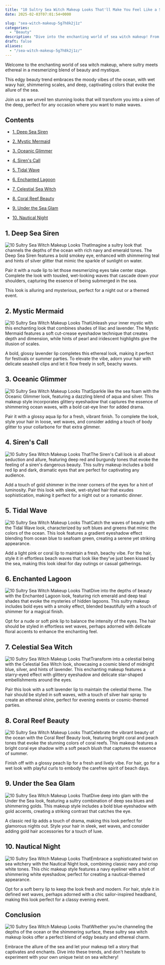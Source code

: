 ```yaml
---
title: "10 Sultry Sea Witch Makeup Looks That'll Make You Feel Like a Siren!"
date: 2025-02-03T07:01:54+0000

slug: "sea-witch-makeup-5g7h8k2j1z"
categories:
  - "Beauty"
description: "Dive into the enchanting world of sea witch makeup! From shimmering scales to deep ocean hues, discover 10 sultry looks that transform you into a mesmerizing siren. Unleash your inner goddess with bold colors, ethereal glows, and spellbinding details that will turn heads and leave a lasting impression."
draft: false
aliases:
  - "/sea-witch-makeup-5g7h8k2j1z/"
---
```

Welcome to the enchanting world of sea witch makeup, where sultry meets ethereal in a mesmerizing blend of beauty and mystique. 

This edgy beauty trend embraces the moody vibes of the ocean, with wet wavy hair, shimmering scales, and deep, captivating colors that evoke the allure of the sea. 

Join us as we unveil ten stunning looks that will transform you into a siren of the deep, perfect for any occasion where you want to make waves.

## Contents

- [1. Deep Sea Siren](#1._Deep_Sea_Siren)

- [2. Mystic Mermaid](#2._Mystic_Mermaid)

- [3. Oceanic Glimmer](#3._Oceanic_Glimmer)

- [4. Siren's Call](#4._Siren)

- [5. Tidal Wave](#5._Tidal_Wave)

- [6. Enchanted Lagoon](#6._Enchanted_Lagoon)

- [7. Celestial Sea Witch](#7._Celestial_Sea_Witch)

- [8. Coral Reef Beauty](#8._Coral_Reef_Beauty)

- [9. Under the Sea Glam](#9._Under_the_Sea_Glam)

- [10. Nautical Night](#10._Nautical_Night)

## 1. Deep Sea Siren

![10 Sultry Sea Witch Makeup Looks That](/10-Sultry-Sea-Witch-Makeup-Looks-Thatll-Make-You-Feel-Like-a-Siren-1.-Deep-Sea-Siren.webp)Imagine a sultry look that channels the depths of the ocean with rich navy and emerald tones. The Deep Sea Siren features a bold smokey eye, enhanced with shimmering teal and hints of silver glitter that mimic the sparkle of sunlight on water. 

Pair it with a nude lip to let those mesmerizing eyes take center stage. Complete the look with tousled, wet-looking waves that cascade down your shoulders, capturing the essence of being submerged in the sea. 

This look is alluring and mysterious, perfect for a night out or a themed event.

## 2. Mystic Mermaid

![10 Sultry Sea Witch Makeup Looks That](/10-Sultry-Sea-Witch-Makeup-Looks-Thatll-Make-You-Feel-Like-a-Siren-2.-Mystic-Mermaid.webp)Unleash your inner mystic with this enchanting look that combines shades of lilac and lavender. The Mystic Mermaid features a soft cut-crease eyeshadow technique that creates depth and dimension, while hints of pearl and iridescent highlights give the illusion of scales. 

A bold, glossy lavender lip completes this ethereal look, making it perfect for festivals or summer parties. To elevate the vibe, adorn your hair with delicate seashell clips and let it flow freely in soft, beachy waves.

## 3. Oceanic Glimmer

![10 Sultry Sea Witch Makeup Looks That](/10-Sultry-Sea-Witch-Makeup-Looks-Thatll-Make-You-Feel-Like-a-Siren-3.-Oceanic-Glimmer.webp)Sparkle like the sea foam with the Oceanic Glimmer look, featuring a dazzling blend of aqua and silver. This makeup style incorporates glittery eyeshadow that captures the essence of shimmering ocean waves, with a bold cat-eye liner for added drama. 

Pair it with a glossy aqua lip for a fresh, vibrant finish. To complete the look, style your hair in loose, wet waves, and consider adding a touch of body glitter to your collarbone for that extra glimmer.

## 4. Siren's Call

![10 Sultry Sea Witch Makeup Looks That](/10-Sultry-Sea-Witch-Makeup-Looks-Thatll-Make-You-Feel-Like-a-Siren-4.-Sirens-Call.webp)The Siren's Call look is all about seduction and allure, featuring deep red and burgundy tones that evoke the feeling of a siren's dangerous beauty. This sultry makeup includes a bold red lip and dark, dramatic eyes that are perfect for captivating any audience. 

Add a touch of gold shimmer in the inner corners of the eyes for a hint of luminosity. Pair this look with sleek, wet-styled hair that exudes sophistication, making it perfect for a night out or a romantic dinner.

## 5. Tidal Wave

![10 Sultry Sea Witch Makeup Looks That](/10-Sultry-Sea-Witch-Makeup-Looks-Thatll-Make-You-Feel-Like-a-Siren-5.-Tidal-Wave.webp)Catch the waves of beauty with the Tidal Wave look, characterized by soft blues and greens that mimic the colors of the ocean. This look features a gradient eyeshadow effect blending from ocean blue to seafoam green, creating a serene yet striking appearance. 

Add a light pink or coral lip to maintain a fresh, beachy vibe. For the hair, style it in effortless beach waves that look like they've just been kissed by the sea, making this look ideal for day outings or casual gatherings.

## 6. Enchanted Lagoon

![10 Sultry Sea Witch Makeup Looks That](/10-Sultry-Sea-Witch-Makeup-Looks-Thatll-Make-You-Feel-Like-a-Siren-6.-Enchanted-Lagoon.webp)Dive into the depths of beauty with the Enchanted Lagoon look, featuring rich emerald and deep teal shades that evoke the mysteries of hidden lagoons. This sultry makeup includes bold eyes with a smoky effect, blended beautifully with a touch of shimmer for a magical finish. 

Opt for a nude or soft pink lip to balance the intensity of the eyes. The hair should be styled in effortless wet waves, perhaps adorned with delicate floral accents to enhance the enchanting feel.

## 7. Celestial Sea Witch

![10 Sultry Sea Witch Makeup Looks That](/10-Sultry-Sea-Witch-Makeup-Looks-Thatll-Make-You-Feel-Like-a-Siren-7.-Celestial-Sea-Witch.webp)Transform into a celestial being with the Celestial Sea Witch look, showcasing a cosmic blend of midnight blue, silver, and hints of lavender. This enchanting makeup features a starry-eyed effect with glittery eyeshadow and delicate star-shaped embellishments around the eyes. 

Pair this look with a soft lavender lip to maintain the celestial theme. The hair should be styled in soft waves, with a touch of silver hair spray to create an ethereal shine, perfect for evening events or cosmic-themed parties.

## 8. Coral Reef Beauty

![10 Sultry Sea Witch Makeup Looks That](/10-Sultry-Sea-Witch-Makeup-Looks-Thatll-Make-You-Feel-Like-a-Siren-8.-Coral-Reef-Beauty.webp)Celebrate the vibrant beauty of the ocean with the Coral Reef Beauty look, featuring bright coral and peach tones that evoke the stunning colors of coral reefs. This makeup features a bright coral eye shadow with a soft peach blush that captures the essence of summer. 

Finish off with a glossy peach lip for a fresh and lively vibe. For hair, go for a wet look with playful curls to embody the carefree spirit of beach days.

## 9. Under the Sea Glam

![10 Sultry Sea Witch Makeup Looks That](/10-Sultry-Sea-Witch-Makeup-Looks-Thatll-Make-You-Feel-Like-a-Siren-9.-Under-the-Sea-Glam.webp)Dive deep into glam with the Under the Sea look, featuring a sultry combination of deep sea blues and shimmering golds. This makeup style includes a bold blue eyeshadow with gold accents, creating a striking contrast that catches the eye. 

A classic red lip adds a touch of drama, making this look perfect for glamorous nights out. Style your hair in sleek, wet waves, and consider adding gold hair accessories for a touch of luxe.

## 10. Nautical Night

![10 Sultry Sea Witch Makeup Looks That](/10-Sultry-Sea-Witch-Makeup-Looks-Thatll-Make-You-Feel-Like-a-Siren-10.-Nautical-Night.webp)Embrace a sophisticated twist on sea witchery with the Nautical Night look, combining classic navy and crisp white tones. This chic makeup style features a navy eyeliner with a hint of shimmering white eyeshadow, perfect for creating a nautical-themed appearance. 

Opt for a soft berry lip to keep the look fresh and modern. For hair, style it in defined wet waves, perhaps adorned with a chic sailor-inspired headband, making this look perfect for a classy evening event.

## Conclusion

![10 Sultry Sea Witch Makeup Looks That](/10-Sultry-Sea-Witch-Makeup-Looks-Thatll-Make-You-Feel-Like-a-Siren-Conclusion.webp)Whether you’re channeling the depths of the ocean or the shimmering surface, these sultry sea witch makeup looks offer a perfect blend of edgy beauty and ethereal charm. 

Embrace the allure of the sea and let your makeup tell a story that captivates and enchants. Dive into these trends, and don't hesitate to experiment with your own unique twist on sea witchery!